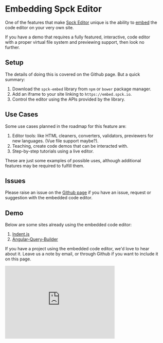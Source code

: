 # Embedding Spck Editor

One of the features that make [Spck Editor](https://spck.io) unique is the ability to [embed](https://github.com/spckio/spck-embed) the code editor on your very own site.

If you have a demo that requires a fully featured, interactive, code editor with a proper virtual file system and previewing support, then look no further.

## Setup

The details of doing this is covered on the Github page. But a quick summary:

1. Download the `spck-embed` library from `npm` or `bower` package manager.
2. Add an iframe to your site linking to `https://embed.spck.io`.
3. Control the editor using the APIs provided by the library.

## Use Cases

Some use cases planned in the roadmap for this feature are:

1. Editor tools: like HTML cleaners, converters, validators, previewers for new languages. (Vue file support maybe?).
2. Teaching, create code demos that can be interacted with.
3. Step-by-step tutorials using a live editor.

These are just some examples of possible uses, although additional features may be required to fulfill them.

## Issues

Please raise an issue on the [Github page](https://github.com/spckio/spck-embed/issues) if you have an issue, request or suggestion with the embedded code editor.

## Demo

Below are some sites already using the embedded code editor:

1. [Indent.js](https://zebzhao.github.io/indent.js/)
2. [Angular-Query-Builder](https://zebzhao.github.io/Angular-QueryBuilder/editor/)

If you have a project using the embedded code editor, we'd love to hear about it. Leave us a note by email, or through Github if you want to include it on this page.

<iframe src="https://embed.spck.io/" frameBorder="0" width="360" height="240"></iframe>

<script async src="https://www.googletagmanager.com/gtag/js?id=UA-124804584-3"></script>
<script>
window.dataLayer = window.dataLayer || [];
function gtag(){dataLayer.push(arguments);}
gtag('js', new Date());
gtag('config', 'UA-124804584-3');
</script>
